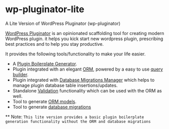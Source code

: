 # wp-pluginator-lite
A Lite Version of WordPress Pluginator (wp-pluginator)

[WordPress Pluginator](http://www.outsourceappz.com/products/wordpress-pluginator-orm-migrations) is an opinionated scaffolding tool for creating modern WordPress plugin. it helps you kick start new   wordpress plugin, prescribing best practices and to help you stay productive.
  
It provides the following tools/functionality to make your life easier.
  * A [Plugin Boilerplate Generator](http://www.outsourceappz.com/docs/wordpress-plugin-orm-plus-migrations/4.1/plugin).
  * Plugin integrated with an elegant [ORM](http://www.outsourceappz.com/docs/wordpress-plugin-orm-plus-migrations/4.1/orm), powered by a easy to use [query builder](http://www.outsourceappz.com/docs/wordpress-plugin-orm-plus-migrations/4.1/queries).
  * Plugin integrated with [Database Migrations Manager](http://www.outsourceappz.com/docs/wordpress-plugin-orm-plus-migrations/4.1/migrations) which helps to manage plugin database table insertions/updates.
  * Standalone [Validation](http://www.outsourceappz.com/docs/wordpress-plugin-orm-plus-migrations/4.1/validation) functionality which can be used with the ORM as well.
  * Tool to generate [ORM models](http://www.outsourceappz.com/docs/wordpress-plugin-orm-plus-migrations/4.1/model).
  * Tool to generate [database migrations](http://www.outsourceappz.com/docs/wordpress-plugin-orm-plus-migrations/4.1/migrations#creating-migrations)
  
  
  
  ** Note: `This lite version provides a basic plugin boilerplate generation functionality without the ORM and database migrations`
